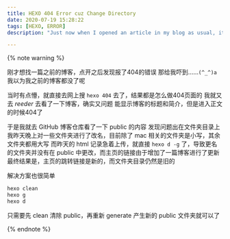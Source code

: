 ```yaml
---
title: HEXO 404 Error cuz Change Directory
date: 2020-07-19 15:28:22
tags: [HEXO, ERROR]
description: "Just now when I opened an article in my blog as usual, it turned to a 404 page<br>My Changing File Directories causes this 404 error"

---
```


{% note warning %}

刚才想找一篇之前的博客，点开之后发现报了404的错误
那给我吓到……`(^_^)a`
我以为我之前的博客都没了呢

当时有点懵，就直接去网上搜 `hexo 404` 去了，结果都是怎么做404页面的
我就又去 *reeder* 去看了一下博客，确实又问题
能显示博客的标题和简介，但是进入正文的时候404了

于是我就去 GitHub 博客仓库看了一下 public 的内容
发现问题出在文件夹目录上
我昨天晚上对一些文件夹进行了改名，目前除了 mac 相关的文件夹是小写，其余文件夹都用大写
而昨天的 html 记录急着上传，就直接 `hexo d -g` 了，导致更名的文件夹并没有在 public 中更改，而主页的链接由于增加了一篇博客进行了更新
最终结果是，主页的跳转链接是新的，而文件夹目录仍然是旧的

解决方案也很简单

```bash
hexo clean
hexo g
hexo d
```

只需要先 clean 清除 public，再重新 generate 产生新的 public 文件夹就可以了

{% endnote %}
